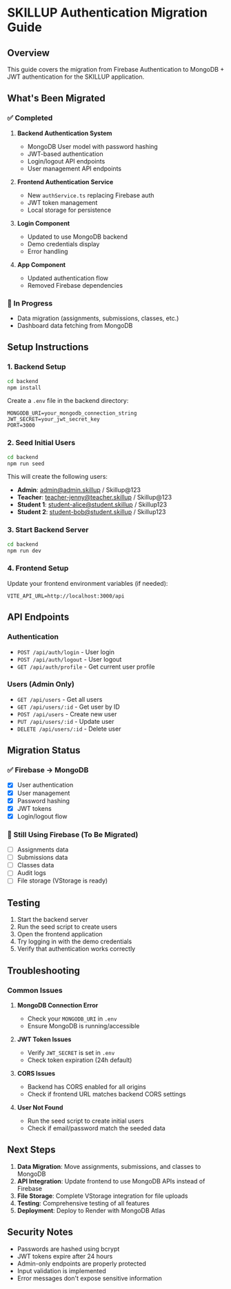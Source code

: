 # SKILLUP Authentication Migration Guide

## Overview
This guide covers the migration from Firebase Authentication to MongoDB + JWT authentication for the SKILLUP application.

## What's Been Migrated

### ✅ Completed
1. **Backend Authentication System**
   - MongoDB User model with password hashing
   - JWT-based authentication
   - Login/logout API endpoints
   - User management API endpoints

2. **Frontend Authentication Service**
   - New `authService.ts` replacing Firebase auth
   - JWT token management
   - Local storage for persistence

3. **Login Component**
   - Updated to use MongoDB backend
   - Demo credentials display
   - Error handling

4. **App Component**
   - Updated authentication flow
   - Removed Firebase dependencies

### 🔄 In Progress
- Data migration (assignments, submissions, classes, etc.)
- Dashboard data fetching from MongoDB

## Setup Instructions

### 1. Backend Setup

```bash
cd backend
npm install
```

Create a `.env` file in the backend directory:
```env
MONGODB_URI=your_mongodb_connection_string
JWT_SECRET=your_jwt_secret_key
PORT=3000
```

### 2. Seed Initial Users

```bash
cd backend
npm run seed
```

This will create the following users:
- **Admin**: admin@admin.skillup / Skillup@123
- **Teacher**: teacher-jenny@teacher.skillup / Skillup@123
- **Student 1**: student-alice@student.skillup / Skillup123
- **Student 2**: student-bob@student.skillup / Skillup123

### 3. Start Backend Server

```bash
cd backend
npm run dev
```

### 4. Frontend Setup

Update your frontend environment variables (if needed):
```env
VITE_API_URL=http://localhost:3000/api
```

## API Endpoints

### Authentication
- `POST /api/auth/login` - User login
- `POST /api/auth/logout` - User logout
- `GET /api/auth/profile` - Get current user profile

### Users (Admin Only)
- `GET /api/users` - Get all users
- `GET /api/users/:id` - Get user by ID
- `POST /api/users` - Create new user
- `PUT /api/users/:id` - Update user
- `DELETE /api/users/:id` - Delete user

## Migration Status

### ✅ Firebase → MongoDB
- [x] User authentication
- [x] User management
- [x] Password hashing
- [x] JWT tokens
- [x] Login/logout flow

### 🔄 Still Using Firebase (To Be Migrated)
- [ ] Assignments data
- [ ] Submissions data
- [ ] Classes data
- [ ] Audit logs
- [ ] File storage (VStorage is ready)

## Testing

1. Start the backend server
2. Run the seed script to create users
3. Open the frontend application
4. Try logging in with the demo credentials
5. Verify that authentication works correctly

## Troubleshooting

### Common Issues

1. **MongoDB Connection Error**
   - Check your `MONGODB_URI` in `.env`
   - Ensure MongoDB is running/accessible

2. **JWT Token Issues**
   - Verify `JWT_SECRET` is set in `.env`
   - Check token expiration (24h default)

3. **CORS Issues**
   - Backend has CORS enabled for all origins
   - Check if frontend URL matches backend CORS settings

4. **User Not Found**
   - Run the seed script to create initial users
   - Check if email/password match the seeded data

## Next Steps

1. **Data Migration**: Move assignments, submissions, and classes to MongoDB
2. **API Integration**: Update frontend to use MongoDB APIs instead of Firebase
3. **File Storage**: Complete VStorage integration for file uploads
4. **Testing**: Comprehensive testing of all features
5. **Deployment**: Deploy to Render with MongoDB Atlas

## Security Notes

- Passwords are hashed using bcrypt
- JWT tokens expire after 24 hours
- Admin-only endpoints are properly protected
- Input validation is implemented
- Error messages don't expose sensitive information 